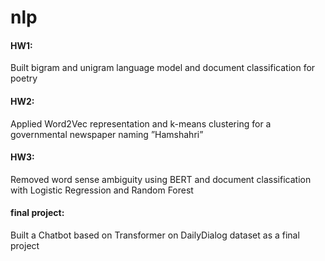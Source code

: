 # nlp 
#### HW1:
Built bigram and unigram language model and document classification for poetry
#### HW2: 
Applied Word2Vec representation and k-means clustering for a governmental newspaper naming ”Hamshahri”
#### HW3:
Removed word sense ambiguity using BERT and document classification with Logistic Regression and Random Forest
#### final project:
Built a Chatbot based on Transformer on DailyDialog dataset as a final project

